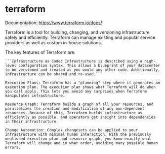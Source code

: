 # terraform

Documentation: https://www.terraform.io/docs/

Terraform is a tool for building, changing, and versioning infrastructure safely and efficiently. Terraform can manage existing and popular service providers as well as custom in-house solutions.

The key features of Terraform are:

    ```Infrastructure as Code: Infrastructure is described using a high-level configuration syntax. This allows a blueprint of your datacenter to be versioned and treated as you would any other code. Additionally, infrastructure can be shared and re-used.```

    Execution Plans: Terraform has a "planning" step where it generates an execution plan. The execution plan shows what Terraform will do when you call apply. This lets you avoid any surprises when Terraform manipulates infrastructure.

    Resource Graph: Terraform builds a graph of all your resources, and parallelizes the creation and modification of any non-dependent resources. Because of this, Terraform builds infrastructure as efficiently as possible, and operators get insight into dependencies in their infrastructure.

    Change Automation: Complex changesets can be applied to your infrastructure with minimal human interaction. With the previously mentioned execution plan and resource graph, you know exactly what Terraform will change and in what order, avoiding many possible human errors.
